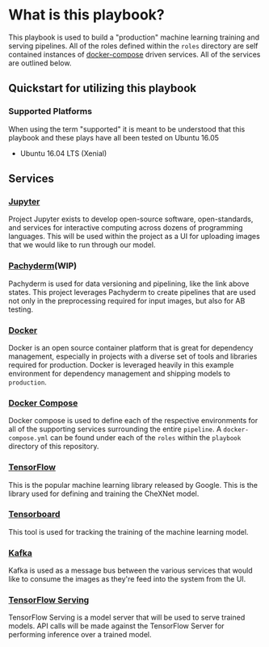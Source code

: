 # What is this playbook?

This playbook is used to build a "production" machine learning training and serving pipelines. All of the roles defined within the `roles` directory are self contained instances of [docker-compose](https://docs.docker.com/compose/overview/) driven services. All of the services are outlined below.

## Quickstart for utilizing this playbook 

### Supported Platforms

When using the term "supported" it is meant to be understood that this playbook and these plays have all been tested on Ubuntu 16.05

* Ubuntu 16.04 LTS (Xenial)

## Services

### [Jupyter](https://jupyter.org/)

Project Jupyter exists to develop open-source software, open-standards, and services for interactive computing across dozens of programming languages. This will be used within the project as a UI for uploading images that we would like to run through our model.

### [Pachyderm](http://www.pachyderm.io/open_source.html)(WIP)

Pachyderm is used for data versioning and pipelining, like the link above states. This project leverages Pachyderm to create pipelines that are used not only in the preprocessing required for input images, but also for AB testing.

### [Docker](https://www.docker.com/why-docker)

Docker is an open source container platform that is great for dependency management, especially in projects with a diverse set of tools and libraries required for production. Docker is leveraged heavily in this example
environment for dependency management and shipping models to `production`.

### [Docker Compose](https://docs.docker.com/compose/overview/)

Docker compose is used to define each of the respective environments for all of the supporting services surrounding the entire `pipeline`. A `docker-compose.yml` can be found under each of the `roles` within the `playbook` directory of this repository.

### [TensorFlow](https://github.com/tensorflow/tensorflow)

This is the popular machine learning library released by Google. This is the library used for defining and training the CheXNet model. 

### [Tensorboard](https://www.tensorflow.org/guide/summaries_and_tensorboard)

This tool is used for tracking the training of the machine learning model.

### [Kafka](https://www.confluent.io/what-is-apache-kafka/)

Kafka is used as a message bus between the various services that would like to consume the images as they're feed into the system from the UI.

### [TensorFlow Serving](https://www.tensorflow.org/serving/)

TensorFlow Serving is a model server that will be used to serve trained models. API calls will be made against the TensorFlow Server for performing inference over a trained model.